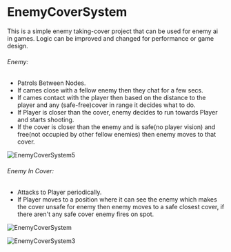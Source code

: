 # EnemyCoverSystem<br>
This is a simple enemy taking-cover project that can be used for enemy ai in  games. Logic can be improved and changed for performance or game design. 
<br>
###### Enemy:<br>
- Patrols Between Nodes.<br>
- If cames close with a fellow enemy then they chat for a few secs.<br>
- If cames contact with the player then based on the distance to the player and any (safe-free)cover in range it decides what to do.<br>
- If Player is closer than the cover, enemy decides to run towards Player and starts shooting.<br>
- If the cover  is closer than the enemy and is safe(no player vision) and free(not occupied by other fellow enemies) then enemy moves to that cover.<br>


![EnemyCoverSystem5](https://user-images.githubusercontent.com/29523816/66151853-d053b700-e620-11e9-81db-1eff7aae5113.gif)



###### Enemy In Cover:<br>
- Attacks to Player periodically.<br>
- If Player moves to a position where it can see the enemy which makes the cover unsafe for enemy then enemy moves to a safe closest cover, if there aren't any safe cover enemy fires on spot.<br>



![EnemyCoverSystem](https://user-images.githubusercontent.com/29523816/66149219-43f2c580-e61b-11e9-98ec-133df772fbaf.gif)

![EnemyCoverSystem3](https://user-images.githubusercontent.com/29523816/66150603-3854ce00-e61e-11e9-99a5-28cc8444412e.gif)


